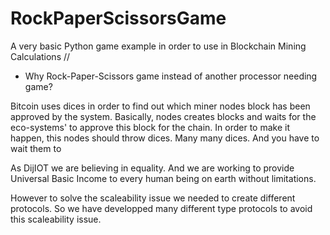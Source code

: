 # RockPaperScissorsGame
A very basic Python game example in order to use in Blockchain Mining Calculations
//
- Why Rock-Paper-Scissors game instead of another processor needing game?

Bitcoin uses dices in order to find out which miner nodes block has been approved by the system. Basically, nodes creates blocks and waits for the eco-systems' to approve this block for the chain. In order to make it happen, this nodes should throw dices. Many many dices. And you have to wait them to 

As DijIOT we are believing in equality. And we are working to provide Universal Basic Income to every human being on earth without limitations.

However to solve the scaleability issue we needed to create different protocols. So we have developped many different type protocols to avoid this scaleability issue.
